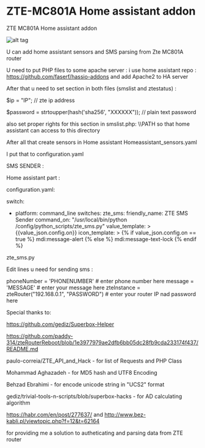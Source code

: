 # ZTE-MC801A Home assistant addon
ZTE MC801A Home assistant addon

![alt tag](https://github.com/Kajkac/ZTE-MC801A/blob/main/HA%20sensors.png?raw=true)

U can add home assistant sensors and SMS parsing from Zte MC801A router

U need to put PHP files to some apache server : i use home assistant repo : https://github.com/faserf/hassio-addons
and add Apache2 to HA server

After that u need to set section in both files (smslist and ztestatus) :

$ip = "IP"; // zte ip address

$password = strtoupper(hash('sha256', "XXXXXX")); // plain text password

also set proper rights for this section in smslist.php: \\\PATH so that home assistant can access to this directory

After all that create sensors in Home assistant Homeassistant_sensors.yaml

I put that to configuration.yaml

SMS SENDER : 

Home assistant part : 

configuration.yaml:

switch:
  - platform: command_line
    switches:
      zte_sms:
        friendly_name: ZTE SMS Sender
        command_on: "/usr/local/bin/python /config/python_scripts/zte_sms.py"
        value_template: >
          {{value_json.config.on}}
        icon_template: >
          {% if value_json.config.on == true %} mdi:message-alert
          {% else %} mdi:message-text-lock
          {% endif %}

zte_sms.py

Edit lines u need for sending sms :

phoneNumber = 'PHONENUMBER' # enter phone number here
message = 'MESSAGE' # enter your message here
zteInstance = zteRouter("192.168.0.1", "PASSWORD") # enter your router IP nad password here


Special thanks to:

https://github.com/gediz/Superbox-Helper

https://github.com/paddy-314/zteRouterReboot/blob/1e3977979ae2dfb6bb05dc28fb9cda233174f437/README.md

paulo-correia/ZTE_API_and_Hack - for list of Requests and PHP Class

Mohammad Aghazadeh - for MD5 hash and UTF8 Encoding

Behzad Ebrahimi - for encode unicode string in "UCS2" format

gediz/trivial-tools-n-scripts/blob/superbox-hacks - for AD calculating algorithm

https://habr.com/en/post/277637/
and
http://www.bez-kabli.pl/viewtopic.php?f=12&t=62164

for providing me a solution to autheticating and parsing data from ZTE router
